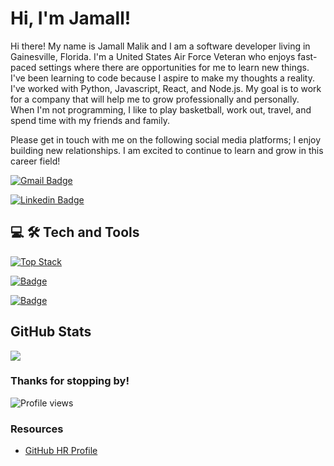 # Hi, I'm Jamall!

Hi there! My name is Jamall Malik and I am a software developer living in Gainesville, Florida. I'm a United States Air Force Veteran who enjoys fast-paced settings where there are opportunities for me to learn new things. I've been learning to code because I aspire to make my thoughts a reality. I've worked with Python, Javascript, React, and Node.js. My goal is to work for a company that will help me to grow professionally and personally.
When I'm not programming, I like to play basketball, work out, travel, and spend time with my friends and family.


Please get in touch with me on the following social media platforms; I enjoy building new relationships. I am excited to continue to learn and grow in this career field! 

[![Gmail Badge](https://img.shields.io/badge/Gmail-D14836?style=flatt-square&logo=gmail&logoColor=white)](mailto:mimsjamall79@gmail.com)

[![Linkedin Badge](https://img.shields.io/badge/-LinkedIn-0e76a8?style=flat-square&logo=Linkedin&logoColor=white)](https://www.linkedin.com/in/jamall-malik/)

## 💻 🛠️ Tech and Tools

[![Top Stack](https://widget.realdeveloper.pro/api/top?stack=JavaScript,Python,git)](https://github.com/JamallM1)

[![Badge](https://widget.realdeveloper.pro/api/badge?title=Languages%20and%20Framework&badges=Python,JavaScript,React,HTML,CSS,Markdown)](https://github.com/JamallM1)

[![Badge](https://widget.realdeveloper.pro/api/badge?title=Databases%20and%20Tools&badges=VSCode,Pycharm,Kaggle,GitHub,Heroku,Netlify,MongoDB,Mongoose)](https://github.com/JamallM1)


 
 ## GitHub Stats
<img align="center" src="https://github-readme-stats.vercel.app/api?username=JamallM1&show_icons=true&theme= tokyonight" />
</a>

### Thanks for stopping by!

![Profile views](https://gpvc.arturio.dev/JamallM1)

### Resources

- [GitHub HR Profile](https://githubprofile.com/)